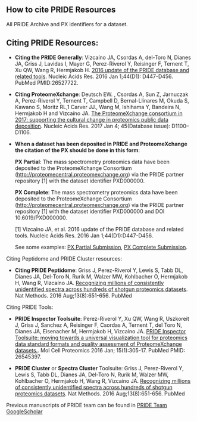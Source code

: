 
## How to cite PRIDE Resources

All PRIDE Archive and PX identifiers for a dataset.

## Citing PRIDE Resources:

- **Citing the PRIDE Generally**: Vizcaíno JA, Csordas A, del-Toro N, Dianes JA, Griss J, Lavidas I, Mayer G, Perez-Riverol Y, Reisinger F, Ternent T, Xu QW, Wang R, Hermjakob H.
  [2016 update of the PRIDE database and related tools](http://nar.oxfordjournals.org/content/44/D1/D447.long). Nucleic Acids Res. 2016 Jan 1;44(D1): D447-D456. PubMed PMID:26527722.

- **Citing ProteomeXchange**: Deutsch EW. , Csordas A, Sun Z, Jarnuczak A, Perez-Riverol Y, Ternent T, Campbell D, Bernal-Llinares M, Okuda S, Kawano S, Moritz RL,1 Carver JJ., Wang M, Ishihama Y, Bandeira N, Hermjakob H and Vizcaíno JA.
  [The ProteomeXchange consortium in 2017: supporting the cultural change in proteomics public data deposition](https://www.ncbi.nlm.nih.gov/pmc/articles/PMC5210636/).  Nucleic Acids Res. 2017 Jan 4; 45(Database issue): D1100–D1106.

- **When a dataset has been deposited in PRIDE and ProteomeXchange the citation of the PX should be done in this form**:

  **PX Partial**: The mass spectrometry proteomics data have been deposited to the ProteomeXchange Consortium (http://proteomecentral.proteomexchange.org) via the PRIDE partner repository [1] with the dataset identifier PXD000000.

  **PX Complete**: The mass spectrometry proteomics data have been deposited to the ProteomeXchange Consortium (http://proteomecentral.proteomexchange.org) via the PRIDE partner repository [1] with the dataset identifier PXD000000 and DOI 10.6019/PXD000000.

  [1] Vizcaino JA, et al. 2016 update of the PRIDE database and related tools. Nucleic Acids Res. 2016 Jan 1;44(D1):D447-D456.

  See some examples: [PX Partial Submission](https://www.sciencedirect.com/science/article/pii/S0092867416315914), [PX Complete Submission](https://www.frontiersin.org/articles/10.3389/fmicb.2018.00680/full).

Citing Peptidome and PRIDE Cluster resources:

- **Citing PRIDE Peptidome**: Griss J, Perez-Riverol Y, Lewis S, Tabb DL, Dianes JA, Del-Toro N, Rurik M, Walzer MW, Kohlbacher O, Hermjakob H, Wang R, Vizcaíno JA. [Recognizing millions of consistently unidentified spectra across hundreds of shotgun proteomics datasets](https://www.ncbi.nlm.nih.gov/pubmed/27493588). Nat Methods. 2016 Aug;13(8):651-656. PubMed

Citing PRIDE Tools:

- **PRIDE Inspector Toolsuite**: Perez-Riverol Y, Xu QW, Wang R, Uszkoreit J, Griss J, Sanchez A, Reisinger F, Csordas A, Ternent T, del Toro N, Dianes JA, Eisenacher M, Hermjakob H, Vizcaíno JA. [PRIDE Inspector Toolsuite: moving towards a universal visualization tool for proteomics data standard formats and quality assessment of ProteomeXchange datasets.](http://www.mcponline.org/content/15/1/305.long). Mol Cell Proteomics 2016 Jan; 15(1):305-17. PubMed PMID: 26545397.

- **PRIDE Cluster** or **Spectra Cluster** Toolsuite: Griss J, Perez-Riverol Y, Lewis S, Tabb DL, Dianes JA, Del-Toro N, Rurik M, Walzer MW, Kohlbacher O, Hermjakob H, Wang R, Vizcaíno JA. [Recognizing millions of consistently unidentified spectra across hundreds of shotgun proteomics datasets](https://www.ncbi.nlm.nih.gov/pubmed/27493588). Nat Methods. 2016 Aug;13(8):651-656. PubMed


Previous manuscripts of PRIDE team can be found in [PRIDE Team GoogleScholar](https://scholar.google.co.uk/citations?user=tzHv1ZcAAAAJ&hl=en)
